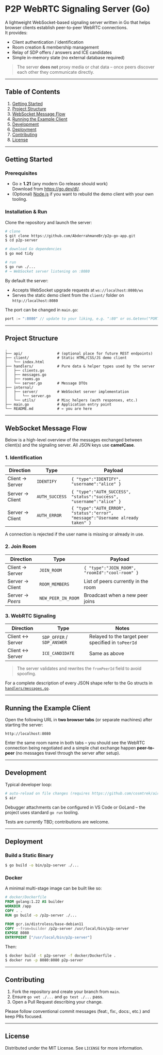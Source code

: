 # P2P WebRTC Signaling Server (Go)

A lightweight WebSocket-based signaling server written in Go that helps browser clients establish peer-to-peer WebRTC connections.  
It provides:

- Client authentication / identification
- Room creation & membership management
- Relay of SDP offers / answers and ICE candidates
- Simple in-memory state (no external database required)

> The server **does not** proxy media or chat data – once peers discover each other they communicate directly.

---

## Table of Contents

1. [Getting Started](#getting-started)
2. [Project Structure](#project-structure)
3. [WebSocket Message Flow](#websocket-message-flow)
4. [Running the Example Client](#running-the-example-client)
5. [Development](#development)
6. [Deployment](#deployment)
7. [Contributing](#contributing)
8. [License](#license)

---

## Getting Started

### Prerequisites

- Go ≥ **1.21** (any modern Go release should work)  
  Download from <https://go.dev/dl/>.
- (Optional) [Node.js](https://nodejs.org/) if you want to rebuild the demo client with your own tooling.

### Installation & Run

Clone the repository and launch the server:

```bash
# clone
$ git clone https://github.com/AbderrahmaneBr/p2p-go-app.git
$ cd p2p-server

# download Go dependencies
$ go mod tidy

# run
$ go run ./...
# → WebSocket server listening on :8080
```

By default the server:

- Accepts WebSocket upgrade requests at `ws://localhost:8080/ws`
- Serves the static demo client from the `client/` folder on `http://localhost:8080`

The port can be changed in `main.go`:

```go
port := ":8080" // update to your liking, e.g. ":80" or os.Getenv("PORT")
```

---

## Project Structure

```
.
├── api/                # (optional place for future REST endpoints)
├── client/             # Static HTML/CSS/JS demo client
│   └── index.html
├── handlers/           # Pure data & helper types used by the server
│   ├── clients.go
│   ├── messages.go
│   ├── rooms.go
│   └── server.go       # Message DTOs
├── internal/
│   ├── server/         # WebSocket server implementation
│   │   └── server.go
│   └── utils/          # Misc helpers (auth responses, etc.)
├── main.go             # Application entry point
└── README.md           # ← you are here
```

---

## WebSocket Message Flow

Below is a high-level overview of the messages exchanged between client(s) and the signaling server.
All JSON keys use **camelCase**.

### 1. Identification

| Direction       | Type           | Payload                                                                            |
| --------------- | -------------- | ---------------------------------------------------------------------------------- |
| Client → Server | `IDENTIFY`     | `{ "type":"IDENTIFY", "username":"alice" }`                                        |
| Server → Client | `AUTH_SUCCESS` | `{ "type":"AUTH_SUCCESS", "status":"success", "username":"alice" }`                |
| Server → Client | `AUTH_ERROR`   | `{ "type":"AUTH_ERROR",  "status":"error",   "message":"Username already taken" }` |

A connection is rejected if the user name is missing or already in use.

### 2. Join Room

| Direction        | Type               | Payload                                        |
| ---------------- | ------------------ | ---------------------------------------------- |
| Client → Server  | `JOIN_ROOM`        | `{ "type":"JOIN_ROOM", "roomId":"cool-room" }` |
| Server → Client  | `ROOM_MEMBERS`     | List of peers currently in the room            |
| Server → _Peers_ | `NEW_PEER_IN_ROOM` | Broadcast when a new peer joins                |

### 3. WebRTC Signaling

| Direction       | Type                       | Notes                                              |
| --------------- | -------------------------- | -------------------------------------------------- |
| Client ↔ Server | `SDP_OFFER` / `SDP_ANSWER` | Relayed to the target peer specified in `toPeerId` |
| Client ↔ Server | `ICE_CANDIDATE`            | Same as above                                      |

> The server validates and rewrites the `fromPeerId` field to avoid spoofing.

For a complete description of every JSON shape refer to the Go structs in [`handlers/messages.go`](handlers/messages.go).

---

## Running the Example Client

Open the following URL in **two browser tabs** (or separate machines) after starting the server:

```
http://localhost:8080
```

Enter the same room name in both tabs – you should see the WebRTC connection being negotiated and a simple chat exchange happen **peer-to-peer** (no messages travel through the server after setup).

---

## Development

Typical developer loop:

```bash
# auto-reload on file changes (requires https://github.com/cosmtrek/air)
$ air
```

Debugger attachments can be configured in VS Code or GoLand – the project uses standard `go run` tooling.

Tests are currently TBD; contributions are welcome.

---

## Deployment

### Build a Static Binary

```bash
$ go build -o bin/p2p-server ./...
```

### Docker

A minimal multi-stage image can be built like so:

```dockerfile
# docker/Dockerfile
FROM golang:1.22 AS builder
WORKDIR /app
COPY . .
RUN go build -o /p2p-server ./...

FROM gcr.io/distroless/base-debian11
COPY --from=builder /p2p-server /usr/local/bin/p2p-server
EXPOSE 8080
ENTRYPOINT ["/usr/local/bin/p2p-server"]
```

Then:

```bash
$ docker build -t p2p-server -f docker/Dockerfile .
$ docker run -p 8080:8080 p2p-server
```

---

## Contributing

1. Fork the repository and create your branch from `main`.
2. Ensure `go vet ./...` and `go test ./...` pass.
3. Open a Pull Request describing your change.

Please follow conventional commit messages (feat:, fix:, docs:, etc.) and keep PRs focused.

---

## License

Distributed under the MIT License. See `LICENSE` for more information.
